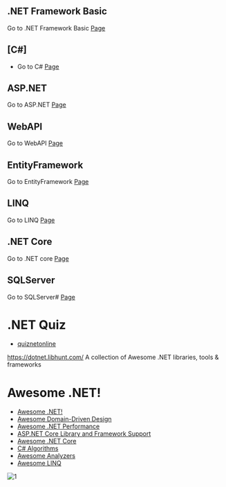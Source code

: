 ## .NET Framework Basic
Go to .NET Framework Basic [Page](https://github.com/ramyrams/.NETStack/tree/master/.NETFrameworkBasic)

## [C#]
* Go to C# [Page](https://github.com/ramyrams/.NETStack/tree/master/CSharp)

## ASP.NET	
Go to ASP.NET [Page](https://github.com/ramyrams/.NETStack/tree/master/ASP.NET)

## WebAPI
Go to WebAPI [Page](https://github.com/ramyrams/.NETStack/tree/master/WebAPI)

## EntityFramework	
Go to EntityFramework [Page](https://github.com/ramyrams/.NETStack/tree/master/EntityFramework)

## LINQ	
Go to LINQ [Page](https://github.com/ramyrams/.NETStack/tree/master/LINQ)

## .NET Core
Go to .NET core [Page](https://github.com/ramyrams/.NETStack/blob/master/.NET-Core/readme.md)


## SQLServer
Go to SQLServer# [Page](https://github.com/ramyrams/.NETStack/tree/master/SQLServer)
 

# .NET Quiz
* [quiznetonline](http://www.quiznetonline.com/default.aspx)

https://dotnet.libhunt.com/
A collection of Awesome .NET libraries, tools & frameworks

# Awesome .NET!
* [Awesome .NET!](https://github.com/quozd/awesome-dotnet)
* [Awesome Domain-Driven Design](https://github.com/heynickc/awesome-ddd)
* [Awesome .NET Performance](https://github.com/adamsitnik/awesome-dot-net-performance)
* [ASP.NET Core Library and Framework Support](https://github.com/jpsingleton/ANCLAFS)
* [Awesome .NET Core](https://github.com/thangchung/awesome-dotnet-core)
* [C# Algorithms](https://github.com/aalhour/C-Sharp-Algorithms)
* [Awesome Analyzers](https://github.com/Cybermaxs/awesome-analyzers)
* [Awesome LINQ](https://github.com/aloisdg/awesome-linq)



![1](https://msdnshared.blob.core.windows.net/media/2017/05/dotNET_poster.png)
